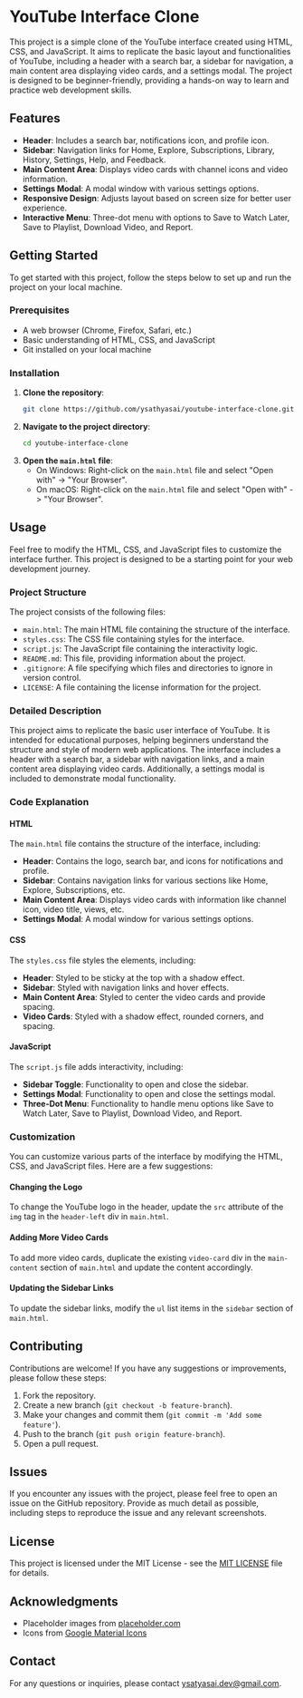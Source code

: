 # YouTube Interface Clone

This project is a simple clone of the YouTube interface created using HTML, CSS, and JavaScript. It aims to replicate the basic layout and functionalities of YouTube, including a header with a search bar, a sidebar for navigation, a main content area displaying video cards, and a settings modal. The project is designed to be beginner-friendly, providing a hands-on way to learn and practice web development skills.

## Features
- **Header**: Includes a search bar, notifications icon, and profile icon.
- **Sidebar**: Navigation links for Home, Explore, Subscriptions, Library, History, Settings, Help, and Feedback.
- **Main Content Area**: Displays video cards with channel icons and video information.
- **Settings Modal**: A modal window with various settings options.
- **Responsive Design**: Adjusts layout based on screen size for better user experience.
- **Interactive Menu**: Three-dot menu with options to Save to Watch Later, Save to Playlist, Download Video, and Report.

## Getting Started
To get started with this project, follow the steps below to set up and run the project on your local machine.

### Prerequisites
- A web browser (Chrome, Firefox, Safari, etc.)
- Basic understanding of HTML, CSS, and JavaScript
- Git installed on your local machine

### Installation
1. **Clone the repository**:
    ```bash
    git clone https://github.com/ysathyasai/youtube-interface-clone.git
    ```
2. **Navigate to the project directory**:
    ```bash
    cd youtube-interface-clone
    ```
3. **Open the `main.html` file**:
    - On Windows: Right-click on the `main.html` file and select "Open with" -> "Your Browser".
    - On macOS: Right-click on the `main.html` file and select "Open with" -> "Your Browser".

## Usage
Feel free to modify the HTML, CSS, and JavaScript files to customize the interface further. This project is designed to be a starting point for your web development journey.

### Project Structure
The project consists of the following files:

- `main.html`: The main HTML file containing the structure of the interface.
- `styles.css`: The CSS file containing styles for the interface.
- `script.js`: The JavaScript file containing the interactivity logic.
- `README.md`: This file, providing information about the project.
- `.gitignore`: A file specifying which files and directories to ignore in version control.
- `LICENSE`: A file containing the license information for the project.

### Detailed Description
This project aims to replicate the basic user interface of YouTube. It is intended for educational purposes, helping beginners understand the structure and style of modern web applications. The interface includes a header with a search bar, a sidebar with navigation links, and a main content area displaying video cards. Additionally, a settings modal is included to demonstrate modal functionality.

### Code Explanation
#### HTML
The `main.html` file contains the structure of the interface, including:
- **Header**: Contains the logo, search bar, and icons for notifications and profile.
- **Sidebar**: Contains navigation links for various sections like Home, Explore, Subscriptions, etc.
- **Main Content Area**: Displays video cards with information like channel icon, video title, views, etc.
- **Settings Modal**: A modal window for various settings options.

#### CSS
The `styles.css` file styles the elements, including:
- **Header**: Styled to be sticky at the top with a shadow effect.
- **Sidebar**: Styled with navigation links and hover effects.
- **Main Content Area**: Styled to center the video cards and provide spacing.
- **Video Cards**: Styled with a shadow effect, rounded corners, and spacing.

#### JavaScript
The `script.js` file adds interactivity, including:
- **Sidebar Toggle**: Functionality to open and close the sidebar.
- **Settings Modal**: Functionality to open and close the settings modal.
- **Three-Dot Menu**: Functionality to handle menu options like Save to Watch Later, Save to Playlist, Download Video, and Report.

### Customization
You can customize various parts of the interface by modifying the HTML, CSS, and JavaScript files. Here are a few suggestions:

#### Changing the Logo
To change the YouTube logo in the header, update the `src` attribute of the `img` tag in the `header-left` div in `main.html`.

#### Adding More Video Cards
To add more video cards, duplicate the existing `video-card` div in the `main-content` section of `main.html` and update the content accordingly.

#### Updating the Sidebar Links
To update the sidebar links, modify the `ul` list items in the `sidebar` section of `main.html`.

## Contributing
Contributions are welcome! If you have any suggestions or improvements, please follow these steps:

1. Fork the repository.
2. Create a new branch (`git checkout -b feature-branch`).
3. Make your changes and commit them (`git commit -m 'Add some feature'`).
4. Push to the branch (`git push origin feature-branch`).
5. Open a pull request.

## Issues
If you encounter any issues with the project, please feel free to open an issue on the GitHub repository. Provide as much detail as possible, including steps to reproduce the issue and any relevant screenshots.

## License
This project is licensed under the MIT License - see the [MIT LICENSE](LICENSE) file for details.

## Acknowledgments
- Placeholder images from [placeholder.com](https://placeholder.com/)
- Icons from [Google Material Icons](https://material.io/resources/icons/)

## Contact
For any questions or inquiries, please contact [ysatyasai.dev@gmail.com](mailto:ysatyasai.dev@gmail.com).
